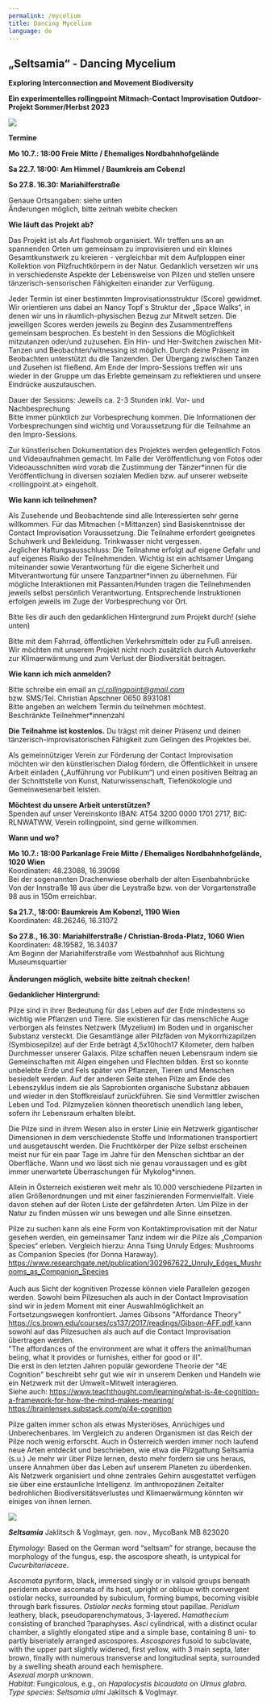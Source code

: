 ```yaml
---
permalink: /mycelium
title: Dancing Mycelium
language: de
---
```

<div class="named-anchor" id="dancemyc"></div>

## „**Seltsamia“ - Dancing Mycelium**

**Exploring Interconnection and Movement Biodiversity**

**Ein experimentelles rollingpoint Mitmach-Contact Improvisation Outdoor-Projekt Sommer/Herbst 2023**

![](/assets/uploads/64229417_2288914457866260_1127163696674504704_n.jpg)

**Termine**

**Mo 10.7.: 18:00 Freie Mitte / Ehemaliges Nordbahnhofgelände**

**Sa 22.7. 18:00: Am Himmel / Baumkreis am Cobenzl**

[](<>)**So 27.8. 16.30: Mariahilferstraße**

Genaue Ortsangaben: siehe unten\
Änderungen möglich, bitte zeitnah webite checken

**Wie läuft das Projekt ab?**

Das Projekt ist als Art flashmob organisiert. Wir treffen uns an an spannenden Orten um gemeinsam zu improvisieren und ein kleines Gesamtkunstwerk zu kreieren - vergleichbar mit dem Aufploppen einer Kollektion von Pilzfruchtkörpern in der Natur. Gedanklich versetzen wir uns in verschiedenste Aspekte der Lebensweise von Pilzen und stellen unsere tänzerisch-sensorischen Fähigkeiten einander zur Verfügung.

Jeder Termin ist einer bestimmten Improvisationsstruktur (Score) gewidmet. Wir orientieren uns dabei an Nancy Topf´s Struktur der „Space Walks“, in denen wir uns in räumlich-physischen Bezug zur Mitwelt setzen. Die jeweiligen Scores werden jeweils zu Beginn des Zusammentreffens gemeinsam besprochen. Es besteht in den Sessions die Möglichkeit mitzutanzen oder/und zuzusehen. Ein Hin- und Her-Switchen zwischen Mit-Tanzen und Beobachten/witnessing ist möglich. Durch deine Präsenz im Beobachten unterstützt du die Tanzenden. Der Übergang zwischen Tanzen und Zusehen ist fließend. Am Ende der Impro-Sessions treffen wir uns wieder in der Gruppe um das Erlebte gemeinsam zu reflektieren und unsere Eindrücke auszutauschen.

Dauer der Sessions: Jeweils ca. 2-3 Stunden inkl. Vor- und Nachbesprechung\
Bitte immer pünktlich zur Vorbesprechung kommen. Die Informationen der Vorbesprechungen sind wichtig und  Voraussetzung für die Teilnahme an den Impro-Sessions.

Zur künstlerischen Dokumentation des Projektes werden gelegentlich Fotos und Videoaufnahmen gemacht. Im Falle der Veröffentlichung von Fotos oder Videoausschnitten wird vorab die Zustimmung der Tänzer*innen für die Veröffentlichung in diversen sozialen Medien bzw. auf unserer webseite <rollingpoint.at> eingeholt.

**Wie kann ich teilnehmen?**

Als Zusehende und Beobachtende sind alle Interessierten sehr gerne willkommen. Für das Mitmachen (=Mittanzen) sind Basiskenntnisse der Contact Improvisation Voraussetzung. Die Teilnahme erfordert geeignetes Schuhwerk und Bekleidung. Trinkwasser nicht vergessen.\
Jeglicher Haftungsausschluss: Die Teilnahme erfolgt auf eigene Gefahr und auf eigenes Risiko der Teilnehmenden. Wichtig ist ein achtsamer Umgang miteinander sowie Verantwortung für die eigene Sicherheit und Mitverantwortung für unsere Tanzpartner*innen zu übernehmen. Für mögliche Interaktionen mit Passanten/Hunden tragen die Teilnehmenden jeweils selbst persönlich Verantwortung. Entsprechende Instruktionen erfolgen jeweils im Zuge der Vorbesprechung vor Ort.

Bitte lies dir auch den gedanklichen Hintergrund zum Projekt durch! (siehe unten)

Bitte mit dem Fahrrad, öffentlichen Verkehrsmitteln oder zu Fuß anreisen. Wir möchten mit unserem Projekt nicht noch zusätzlich durch Autoverkehr zur Klimaerwärmung und zum Verlust der Biodiversität beitragen.

**Wie kann ich mich anmelden?**

Bitte schreibe ein email an *[ci.rollingpoint@gmail.com](mailto:ci.rollingpoint@gmail.com)*\
bzw. SMS/Tel. Christian Apschner 0650 8931081\
Bitte angeben an welchem Termin du teilnehmen möchtest.\
Beschränkte Teilnehmer*innenzahl

**Die Teilnahme ist kostenlos.** Du trägst mit deiner Präsenz und deinen tänzerisch-improvisatorischen Fähigkeit zum Gelingen des Projektes bei.

Als gemeinnütziger Verein zur Förderung der Contact Improvisation möchten wir den künstlerischen Dialog fördern, die Öffentlichkeit in unsere Arbeit einladen („Aufführung vor Publikum“) und einen positiven Beitrag an der Schnittstelle von Kunst, Naturwissenschaft, Tiefenökologie und Gemeinwesenarbeit leisten.

**Möchtest du unsere Arbeit unterstützen?**\
Spenden auf unser Vereinskonto IBAN: AT54 3200 0000 1701 2717, BIC: RLNWATWW, Verein rollingpoint, sind gerne willkommen.

**Wann und wo?**

**Mo 10.7.: 18:00 Parkanlage Freie Mitte / Ehemaliges Nordbahnhofgelände, 1020 Wien**\
Koordinaten: 48.23088, 16.39098\
Bei der sogenannten Drachenwiese oberhalb der alten Eisenbahnbrücke\
Von der Innstraße 18 aus über die Leystraße bzw. von der Vorgartenstraße 98 aus in 150m erreichbar.

**Sa 21.7., 18:00: Baumkreis Am Kobenzl, 1190 Wien**\
Koordinaten: 48.26246, 16.31072

[](<>)**So 27.8., 16.30: Mariahilferstraße / Christian-Broda-Platz, 1060 Wien**\
Koordinaten: 48.19582, 16.34037\
Am Beginn der Mariahilferstraße vom Westbahnhof aus Richtung Museumsquartier\
\
**Änderungen möglich, website bitte zeitnah checken!**

**Gedanklicher Hintergrund:**

Pilze sind in ihrer Bedeutung für das Leben auf der Erde mindestens so wichtig wie Pflanzen und Tiere. Sie existieren für das menschliche Auge verborgen als feinstes Netzwerk (Myzelium) im Boden und in organischer Substanz versteckt. Die Gesamtlänge aller Pilzfäden von Mykorrhizapilzen (Symbiosepilze) auf der Erde beträgt 4,5x10hoch17 Kilometer, dem halben Durchmesser unserer Galaxis. Pilze schaffen neuen Lebensraum indem sie Gemeinschaften mit Algen eingehen und Flechten bilden. Erst so konnte unbelebte Erde und Fels später von Pflanzen, Tieren und Menschen besiedelt werden. Auf der anderen Seite stehen Pilze am Ende des Lebenszyklus indem sie als Saprobionten organische Substanz abbauen und wieder in den Stoffkreislauf zurückführen. Sie sind Vermittler zwischen Leben und Tod. Pilzmyzelien können theoretisch unendlich lang leben, sofern ihr Lebensraum erhalten bleibt.

Die Pilze sind in ihrem Wesen also in erster Linie ein Netzwerk gigantischer Dimensionen in dem verschiedenste Stoffe und Informationen transportiert und ausgetauscht werden. Die Fruchtkörper der Pilze selbst erscheinen meist nur für ein paar Tage im Jahre für den Menschen sichtbar an der Oberfläche. Wann und wo lässt sich nie genau voraussagen und es gibt immer unerwartete Überraschungen für Mykolog*innen.

Allein in Österreich existieren weit mehr als 10.000 verschiedene Pilzarten in allen Größenordnungen und mit einer faszinierenden Formenvielfalt. Viele davon stehen auf der Roten Liste der gefährdeten Arten. Um Pilze in der Natur zu finden müssen wir uns bewegen und alle Sinne einsetzen.

Pilze zu suchen kann als eine Form von Kontaktimprovisation mit der Natur gesehen werden, ein gemeinsamer Tanz indem wir die Pilze als „Companion Species“ erleben. Vergleich hierzu: Anna Tsing Unruly Edges: Mushrooms as Companion Species (for Donna Haraway). <https://www.researchgate.net/publication/302967622_Unruly_Edges_Mushrooms_as_Companion_Species>\
\
Auch aus Sicht der kognitiven Prozesse können viele Parallelen gezogen werden. Sowohl beim Pilzesuchen als auch in der Contact Improvisation sind wir in jedem Moment mit einer Auswahlmöglichkeit an Fortsetzungswegen konfrontiert. James Gibsons "Affordance Theory" [https://cs.brown.edu/courses/cs137/2017/readings/Gibson-AFF.pdf ](https://cs.brown.edu/courses/cs137/2017/readings/Gibson-AFF.pdf)kann sowohl auf das Pilzesuchen als auch auf die Contact Improvisation übertragen werden. \
"The affordances of the environment are what it offers the animal/human beiing, what it provides or furnishes, either for good or ill".\
Die erst in den letzten Jahren populär gewordene Theorie der "4E Cognition" beschreibt sehr gut wie wir in unserem Denken und Handeln wie ein Netzwerk mit der Umwelt=Mitwelt interagieren.\
Siehe auch: <https://www.teachthought.com/learning/what-is-4e-cognition-a-framework-for-how-the-mind-makes-meaning/>\
<https://brainlenses.substack.com/p/4e-cognition>

Pilze galten immer schon als etwas Mysteriöses, Anrüchiges und Unberechenbares. Im Vergleich zu anderen Organismen ist das Reich der Pilze noch wenig erforscht. Auch in Österreich werden immer noch laufend neue Arten entdeckt und beschrieben, wie etwa die Pilzgattung Seltsamia (s.u.) Je mehr wir über Pilze lernen, desto mehr fordern sie uns heraus, unsere Annahmen über das Leben auf unserem Planeten zu überdenken. Als Netzwerk organisiert und ohne zentrales Gehirn ausgestattet verfügen sie über eine erstaunliche Intelligenz. Im anthropozänen Zeitalter bedrohlichen Biodiversitätsverlustes und Klimaerwärmung könnten wir einiges von ihnen lernen.

![](/assets/uploads/10428163_666135826810806_5709185538764895315_o.jpg)

[](<>)***Seltsamia*** Jaklitsch & Voglmayr, gen. nov., MycoBank MB 823020

*Etymology*: Based on the German word “seltsam” for strange, because the morphology of the fungus, esp. the ascospore sheath, is untypical for *Cucurbitariaceae*.

[](<>)[](<>)[](<>)[](<>)*Ascomata* pyriform, black, immersed singly or in valsoid groups beneath periderm above ascomata of its host, upright or oblique with convergent ostiolar necks, surrounded by subiculum, forming bumps, becoming visible through bark fissures. *Ostiolar necks* forming stout papillae. *Peridium* leathery, black, pseudoparenchymatous, 3-layered. *Hamathecium* consisting of branched ?paraphyses. *Asci* cylindrical, with a distinct ocular chamber, a slightly elongated stipe and a simple base, containing 8 uni- to partly biseriately arranged ascospores. *Ascospores* fusoid to subclavate, with the upper part slightly widened, first yellow, with 3 main septa, later brown, finally with numerous transverse and longitudinal septa, surrounded by a swelling sheath around each hemisphere.\
*Asexual morph* unknown.\
*Habitat*: Fungicolous, e.g., on *Hapalocystis bicaudata* on *Ulmus glabra*.\
*Type species*: *Seltsamia ulmi* Jaklitsch & Voglmayr.